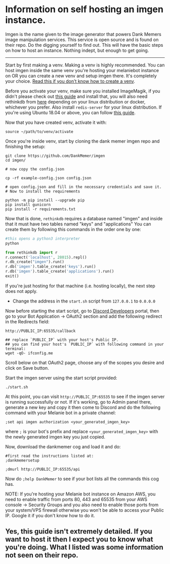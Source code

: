 # Information on self hosting an imgen instance.

Imgen is the name given to the image generator that powers Dank Memers image manipulation services. This service is open source and is found on their repo. Do the digging yourself to find out. This will have the basic steps on how to host an instance. Nothing indept, but enough to get going.

---

Start by first making a venv. Making a venv is highly recommended. You can host imgen inside the same venv you're hosting your melaniebot instance on OR you can create a new venv and setup imgen there. It's completely your choice.
[Read this if you don't know how to create a venv](https://docs.discord.red/en/stable/install_linux_mac.html#creating-venv-linux).

Before you activate your venv, make sure you installed ImageMagik, if you didn't please check out [this guide](https://docs.wand-py.org/en/0.4.1/guide/install.html) and install that, you will also need rethinkdb from [here](https://rethinkdb.com/docs/install/) depending on your linux distribution or docker, whichever you prefer.
Also install `redis-server` for your linux distribution. If you're using Ubuntu 18.04 or above, you can follow [this guide](https://www.digitalocean.com/community/tutorials/how-to-install-and-secure-redis-on-ubuntu-18-04).

Now that you have created venv, activate it with:

```
source ~/path/to/venv/activate
```

Once you're inside venv, start by cloning the dank memer imgen repo and finishing the setup:

```
git clone https://github.com/DankMemer/imgen
cd imgen/

# now copy the config.json

cp -rf example-config.json config.json

# open config.json and fill in the necessary credentials and save it.
# Now to install the requirements

python -m pip install --upgrade pip
pip install gunicorn
pip install -r requirements.txt
```

Now that is done, `rethinkdb` requires a database named "imgen" and inside that it must have two tables named "keys" and "applications"
You can create them by following this commands in the order one by one:

```py
#this opens a python3 interpreter
python

from rethinkdb import r
r.connect('localhost', 28015).repl()
r.db_create("imgen").run()
r.db('imgen').table_create('keys').run()
r.db('imgen').table_create('applications').run()
exit()
```

If you're just hosting for that machine (i.e. hosting locally), the next step does not apply.

- Change the address in the `start.sh` script from `127.0.0.1` to `0.0.0.0`

Now before starting the start script, go to [Discord Developers](https://discord.com/developers) portal, then go to your Bot Application -> OAuth2 section and add the following redirect in the Redirects field:

```
http://PUBLIC_IP:65535/callback

## replace `PUBLIC_IP` with your host's Public IP.
## you can find your host's `PUBLIC_IP` with following command in your terminal:
wget -qO- ifconfig.me
```

Scroll below on that OAuth2 page, choose any of the scopes you desire and click on Save button.

Start the imgen server using the start script provided:

```
./start.sh
```

At this point, you can visit `http://PUBLIC_IP:65535` to see if the imgen server is running successfully or not. If it's working, go to Admin panel there, generate a new key and copy it then come to Discord and do the following command with your Melanie bot in a private channel:

```
;set api imgen authorization <your_generated_imgen_key>
```

where `;` is your bot's prefix and replace `<your_generated_imgen_key>` with the newly generated imgen key you just copied.

Now, download the dankmemer cog and load it and do:

```
#first read the instructions listed at:
;dankmemersetup

;dmurl http://PUBLIC_IP:65535/api
```

Now do `;help DankMemer` to see if your bot lists all the commands this cog has.

NOTE: If you're hosting your Melanie bot instance on Amazon AWS, you need to enable traffic from ports 80, 443 and 65535 from your AWS console -> Security Groups and you also need to enable those ports from your system/VPS firewall otherwise you won't be able to access your Public IP. Google it if you don't know how to do it.

## Yes, this guide isn't extremely detailed. If you want to host it then I expect you to know what you're doing. What I listed was some information not seen on their repo.

